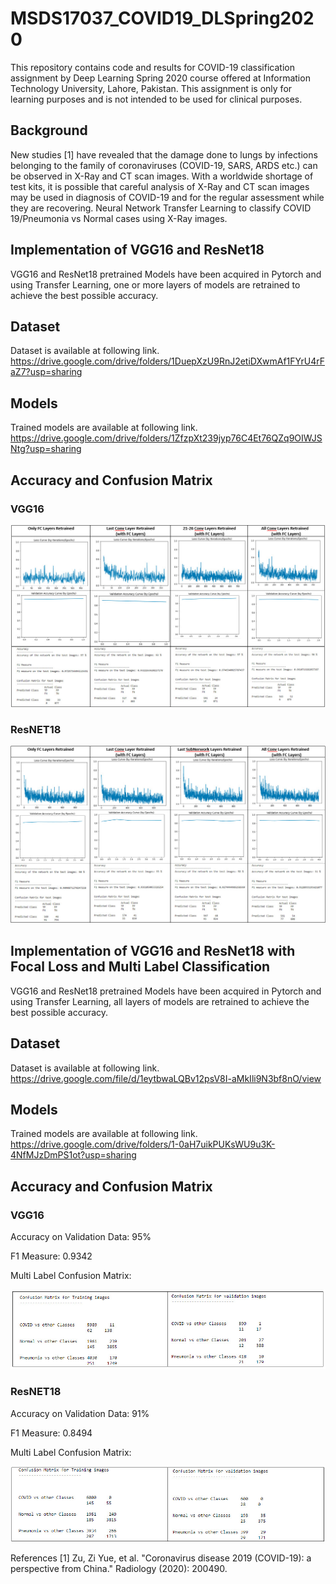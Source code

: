 # MSDS17037_COVID19_DLSpring2020

This repository contains code and results for COVID-19 classification assignment by Deep Learning Spring 2020 course offered at Information Technology University, Lahore, Pakistan. This assignment is only for learning purposes and is not intended to be used for clinical purposes.

## Background
New studies [1] have revealed that the damage done to lungs by infections belonging to the family of coronaviruses (COVID-19, SARS, ARDS etc.) can be observed in X-Ray and CT scan images. 
With a worldwide shortage of test kits, it is possible that careful analysis of X-Ray and CT scan images may be used in diagnosis of COVID-19 and for the regular assessment while they are recovering.
Neural Network Transfer Learning to classify COVID 19/Pneumonia vs Normal cases using X-Ray images.

## Implementation of VGG16 and ResNet18
VGG16 and ResNet18 pretrained Models have been acquired in Pytorch and using Transfer Learning, one or more layers of models are retrained to achieve the best possible accuracy.

## Dataset
Dataset is available at following link.
https://drive.google.com/drive/folders/1DuepXzU9RnJ2etiDXwmAf1FYrU4rFaZ7?usp=sharing

## Models
Trained models are available at following link.
https://drive.google.com/drive/folders/1ZfzpXt239jyp76C4Et76QZq9OIWJSNtg?usp=sharing

## Accuracy and Confusion Matrix
### VGG16
![](https://github.com/mmsufian1982/MSDS17037_COVID19_DLSpring2020/blob/master/images/VGG16.jpg)

### ResNET18
![](https://github.com/mmsufian1982/MSDS17037_COVID19_DLSpring2020/blob/master/images/ResNet18.jpg)

## Implementation of VGG16 and ResNet18 with Focal Loss and Multi Label Classification
VGG16 and ResNet18 pretrained Models have been acquired in Pytorch and using Transfer Learning, all layers of models are retrained to achieve the best possible accuracy.

## Dataset
Dataset is available at following link.
https://drive.google.com/file/d/1eytbwaLQBv12psV8I-aMkIli9N3bf8nO/view

## Models
Trained models are available at following link.
https://drive.google.com/drive/folders/1-0aH7uikPUKsWU9u3K-4NfMJzDmPS1ot?usp=sharing

## Accuracy and Confusion Matrix
### VGG16
Accuracy on Validation Data: 95%

F1 Measure: 0.9342

Multi Label Confusion Matrix:

![](https://github.com/mmsufian1982/MSDS17037_COVID19_DLSpring2020/blob/master/images/VGG16MultiLabelFL.jpg)

### ResNET18
Accuracy on Validation Data: 91%

F1 Measure: 0.8494

Multi Label Confusion Matrix:

![](https://github.com/mmsufian1982/MSDS17037_COVID19_DLSpring2020/blob/master/images/ResNet18MultiLabelFL.jpg)

References
[1]  Zu, Zi Yue, et al. "Coronavirus disease 2019 (COVID-19): a perspective from China." Radiology (2020): 200490.
